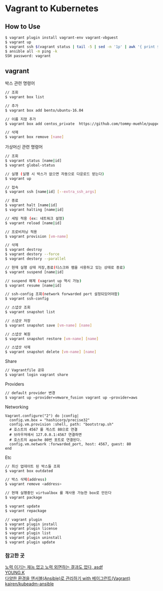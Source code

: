 # Vagrant to Kubernetes

## How to Use

```sh
$ vagrant plugin install vagrant-env vagrant-vbguest
$ vagrant up
$ vagrant ssh $(vagrant status | tail -5 | sed -n '1p' | awk '{ print $1}')
$ ansible all -m ping -k
SSH password: vagrant
```

## vagrant

박스 관련 명령어

```sh
// 조회
$ vagrant box list

// 추가
$ vagrant box add bento/ubuntu-16.04

// 이름 지정 추가
$ vagrant box add centos_private  https://github.com/tommy-muehle/puppet-vagrant-boxes/releases/download/1.0.0/centos-6.6-x86_64.box

// 삭제
$ vagrant box remove [name]
```

가상머신 관련 명령어

```sh
// 조회
$ vagrant status [name|id]
$ vagrant global-status

// 실행 (실행 시 박스가 없으면 자동으로 다운로드 받는다)
$ vagrant up

// 접속
$ vagrant ssh [name|id] [--extra_ssh_args]

// 종료
$ vagrant halt [name|id]
$ vagrant halting [name|id]

// 세팅 적용 (ex: 네트워크 설정)
$ vagrant reload [name|id]

// 프로비저닝 적용
$ vagrant provision [vm-name]

// 삭제
$ vagrant destroy
$ vagrant destory --force
$ vagrant destory --parallel

// 현재 실행 상태 저장,종료(디스크와 램을 사용하고 있는 상태로 종료)
$ vagrant suspend [name|id]

// suspend 해제 (vagrant up 역시 가능)
$ vagrant resume [name|id]

// ssh-config 조회(network forwarded port 설정되있어야함)
$ vagrant ssh-config

// 스냅샷 조회
$ vagrant snapshot list

// 스냅샷 저장
$ vagrant snapshot save [vm-name] [name]

// 스냅샷 복원
$ vagrant snapshot restore [vm-name] [name]

// 스냅샷 삭제
$ vagrant snapshot delete [vm-name] [name]
```

Share

```sh
// Vagrantfile 공유
$ vagrant login vagrant share
```

Providers

```sh
// default provider 변경
$ vagrant up –provider=vmware_fusion vagrant up –provider=aws
```

Networking

```Vagrantfile
Vagrant.configure("2") do |config|
  config.vm.box = "hashicorp/precise32"
  config.vm.provision :shell, path: "bootstrap.sh"
  # 호스트의 4567 를 게스트 80으로 연결
  # 브라우져에서 127.0.0.1:4567 연결하면
  # 호스트의 apache 80번 포트로 연결된다.
  config.vm.network :forwarded_port, host: 4567, guest: 80
end
```

Etc

```sh
// 최신 업데이트 된 박스들 조회
$ vagrant box outdated

// 박스 삭제(address)
$ vagrant remove <address>

// 현재 실행중인 virtualbox 를 재사용 가능한 box로 만든다
$ vagrant package

$ vagrant update
$ vagrant repackage

// vagrant plugin
$ vagrant plugin install
$ vagrant plugin license
$ vagrant plugin list
$ vagrant plugin uninstall
$ vagrant plugin update
```

### 참고한 곳

[노력 이기는 재능 없고 노력 외면하는 결과도 없다, asdf](https://m.blog.naver.com/PostView.nhn?blogId=sory1008&logNo=220759961657&proxyReferer=https:%2F%2Fwww.google.com%2F)  
[YOUNG.K](https://rangken.github.io/blog/2015/vagrant-1/)  
[다양한 환경을 앤서블(Ansible)로 관리하기 with 베이그런트(Vagrant)](https://www.inflearn.com/course/ansible-%EC%9D%91%EC%9A%A9/dashboard)  
[kairen/kubeadm-ansible](https://github.com/kairen/kubeadm-ansible)
